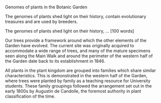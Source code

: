 
Genomes of plants in the Botanic Garden

The genomes of plants shed light on their history, contain evolutionary treasures and are used by breeders.

The genomes of plants shed light on their history, ... [100 words]




Our trees provide a framework around which the other elements of the Garden have evolved. The current site was originally acquired to accommodate a wide range of trees, and many of the mature specimens seen along the Main Walk and around the perimeter of the western half of the Garden date back to its establishment in 1846. 

All plants in the plant kingdom are grouped into families which share similar characteristics. This is demonstrated in the western half of the Garden, where trees were planted by family as a teaching resource for University students. These family groupings followed the arrangement set out in the early 1800s by Augustin de Candolle, the foremost authority in plant classification of the time.

